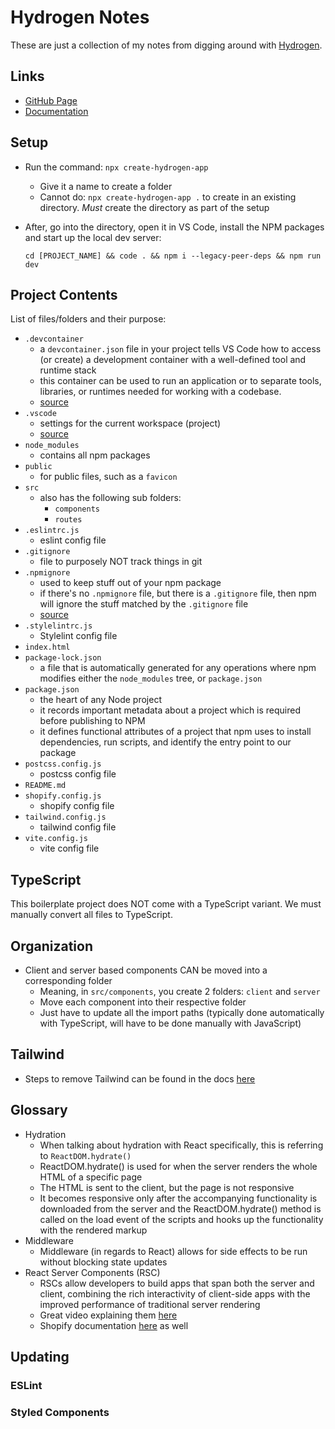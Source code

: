 # Hydrogen Notes

These are just a collection of my notes from digging around with [Hydrogen](https://github.com/Shopify/hydrogen).

## Links

- [GitHub Page](https://github.com/Shopify/hydrogen)
- [Documentation](https://shopify.dev/custom-storefronts/hydrogen)

## Setup

- Run the command: `npx create-hydrogen-app`
  - Give it a name to create a folder
  - Cannot do: `npx create-hydrogen-app .` to create in an existing directory. _Must_ create the directory as part of the setup
- After, go into the directory, open it in VS Code, install the NPM packages and start up the local dev server:

  `cd [PROJECT_NAME] && code . && npm i --legacy-peer-deps && npm run dev`

## Project Contents

List of files/folders and their purpose:

- `.devcontainer`
  - a `devcontainer.json` file in your project tells VS Code how to access (or create) a development container with a well-defined tool and runtime stack
  - this container can be used to run an application or to separate tools, libraries, or runtimes needed for working with a codebase.
  - [source](https://code.visualstudio.com/docs/remote/containers)
- `.vscode`
  - settings for the current workspace (project)
  - [source](https://code.visualstudio.com/docs/getstarted/settings)
- `node_modules`
  - contains all npm packages
- `public`
  - for public files, such as a `favicon`
- `src`
  - also has the following sub folders:
    - `components`
    - `routes`
- `.eslintrc.js`
  - eslint config file
- `.gitignore`
  - file to purposely NOT track things in git
- `.npmignore`
  - used to keep stuff out of your npm package
  - if there's no `.npmignore` file, but there is a `.gitignore` file, then npm will ignore the stuff matched by the `.gitignore` file
  - [source](https://npm.github.io/publishing-pkgs-docs/publishing/the-npmignore-file.html)
- `.stylelintrc.js`
  - Stylelint config file
- `index.html`
- `package-lock.json`
  - a file that is automatically generated for any operations where npm modifies either the `node_modules` tree, or `package.json`
- `package.json`
  - the heart of any Node project
  - it records important metadata about a project which is required before publishing to NPM
  - it defines functional attributes of a project that npm uses to install dependencies, run scripts, and identify the entry point to our package
- `postcss.config.js`
  - postcss config file
- `README.md`
- `shopify.config.js`
  - shopify config file
- `tailwind.config.js`
  - tailwind config file
- `vite.config.js`
  - vite config file

## TypeScript

This boilerplate project does NOT come with a TypeScript variant. We must manually convert all files to TypeScript.

## Organization

- Client and server based components CAN be moved into a corresponding folder
  - Meaning, in `src/components`, you create 2 folders: `client` and `server`
  - Move each component into their respective folder
  - Just have to update all the import paths (typically done automatically with TypeScript, will have to be done manually with JavaScript)

## Tailwind

- Steps to remove Tailwind can be found in the docs [here](https://shopify.dev/custom-storefronts/hydrogen/framework/css-support#remove-tailwind)

## Glossary

- Hydration
  - When talking about hydration with React specifically, this is referring to `ReactDOM.hydrate()`
  - ReactDOM.hydrate() is used for when the server renders the whole HTML of a specific page
  - The HTML is sent to the client, but the page is not responsive
  - It becomes responsive only after the accompanying functionality is downloaded from the server and the ReactDOM.hydrate() method is called on the load event of the scripts and hooks up the functionality with the rendered markup
- Middleware
  - Middleware (in regards to React) allows for side effects to be run without blocking state updates
- React Server Components (RSC)
  - RSCs allow developers to build apps that span both the server and client, combining the rich interactivity of client-side apps with the improved performance of traditional server rendering
  - Great video explaining them [here](https://www.youtube.com/watch?v=DuSa5E-GgwU)
  - Shopify documentation [here](https://shopify.dev/custom-storefronts/hydrogen/framework/react-server-components) as well

## Updating

### ESLint

### Styled Components
